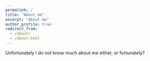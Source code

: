 ```yaml
---
permalink: /
title: "About me"
excerpt: "About me"
author_profile: true
redirect_from: 
  - /about/
  - /about.html
---
```

Unfortunately I do not know much about me either, or fortunately?
